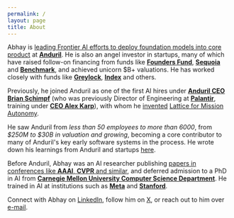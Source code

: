 ```yaml
---
permalink: /
layout: page
title: About
---
```


Abhay is [leading Frontier AI efforts to deploy foundation models into core product](https://www.anduril.com/article/anduril-partners-with-openai-to-advance-u-s-artificial-intelligence-leadership-and-protect-u-s/) at [**Anduril**](http://anduril.com/). He is also an angel investor in startups, many of which have raised follow-on financing from funds like **[Founders Fund](https://foundersfund.com/)**, **[Sequoia](https://www.sequoiacap.com/)** and **[Benchmark](https://benchmark.com/)**, and achieved unicorn $B+ valuations. He has worked closely with funds like [**Greylock**](https://greylock.com/), [**Index**](https://www.indexventures.com/) and others.
 
Previously, he joined Anduril as one of the first AI hires under [**Anduril CEO Brian Schimpf**](https://www.linkedin.com/in/bschimpf/) (who was previously Director of Engineering at **[Palantir](https://www.palantir.com/)**, training under [**CEO Alex Karp**](https://en.wikipedia.org/wiki/Alex_Karp)), with whom he [invented](https://patents.google.com/patent/US20230089776A1/en) [Lattice for Mission Autonomy](https://www.anduril.com/mission-autonomy/). 
 
He saw Anduril from _less than 50 employees to more than 6000_, from _$250M to $30B in valuation and growing_, becoming a core contributor to many of Anduril's key early software systems in the process. He wrote down his learnings from Anduril and startups [here](https://docs.google.com/document/d/1QFR3scxuGSY848qA7JDYEHI2uVB7f5nzIj_jIH7ihZQ/edit). 
 
Before Anduril, Abhay was an AI researcher publishing [papers in conferences like **AAAI**, **CVPR** and similar](https://scholar.google.com/citations?user=Inp7zBgAAAAJ&hl=en), and deferred admission to a PhD in AI from **[Carnegie Mellon University Computer Science Department](https://csd.cmu.edu/)**. He trained in AI at institutions such as [**Meta**](https://about.meta.com/) and [**Stanford**](https://www.stanford.edu/).
 
Connect with Abhay on [LinkedIn](https://www.linkedin.com/in/abhayvenkatesh/), follow him on [X](https://twitter.com/AbhayVenkatesh1), or reach out to him over [e-mail](mailto:abhay.venkatesh@gmail.com).
